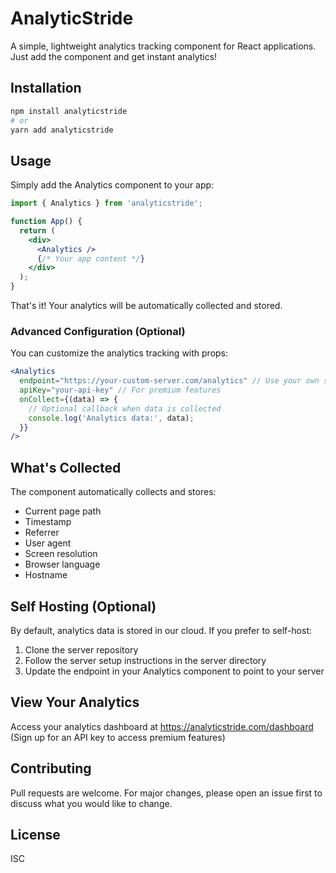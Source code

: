 # AnalyticStride

A simple, lightweight analytics tracking component for React applications. Just add the component and get instant analytics!

## Installation

```bash
npm install analyticstride
# or
yarn add analyticstride
```

## Usage

Simply add the Analytics component to your app:

```jsx
import { Analytics } from 'analyticstride';

function App() {
  return (
    <div>
      <Analytics />
      {/* Your app content */}
    </div>
  );
}
```

That's it! Your analytics will be automatically collected and stored.

### Advanced Configuration (Optional)

You can customize the analytics tracking with props:

```jsx
<Analytics 
  endpoint="https://your-custom-server.com/analytics" // Use your own server
  apiKey="your-api-key" // For premium features
  onCollect={(data) => {
    // Optional callback when data is collected
    console.log('Analytics data:', data);
  }}
/>
```

## What's Collected

The component automatically collects and stores:
- Current page path
- Timestamp
- Referrer
- User agent
- Screen resolution
- Browser language
- Hostname

## Self Hosting (Optional)

By default, analytics data is stored in our cloud. If you prefer to self-host:

1. Clone the server repository
2. Follow the server setup instructions in the server directory
3. Update the endpoint in your Analytics component to point to your server

## View Your Analytics

Access your analytics dashboard at https://analyticstride.com/dashboard
(Sign up for an API key to access premium features)

## Contributing

Pull requests are welcome. For major changes, please open an issue first to discuss what you would like to change.

## License

ISC 